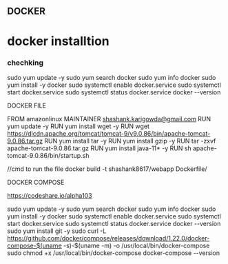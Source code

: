 ## DOCKER
# docker installtion
### chechking

sudo yum update -y
sudo yum search docker
sudo yum info docker
sudo yum install -y docker
sudo systemctl enable docker.service
sudo systemctl start docker.service
sudo systemctl status docker.service
docker --version

DOCKER FILE 

FROM amazonlinux
MAINTAINER shashank.karigowda@gmail.com
RUN yum update -y
RUN yum install wget -y
RUN wget https://dlcdn.apache.org/tomcat/tomcat-9/v9.0.86/bin/apache-tomcat-9.0.86.tar.gz
RUN yum install tar -y
RUN yum install gzip -y
RUN tar -zxvf apache-tomcat-9.0.86.tar.gz
RUN yum install java-11* -y
RUN sh apache-tomcat-9.0.86/bin/startup.sh

//cmd to run the file docker build -t shashank8617/webapp Dockerfile/

DOCKER COMPOSE 

https://codeshare.io/alpha103

sudo yum update -y
sudo yum search docker
sudo yum info docker
sudo yum install -y docker
sudo systemctl enable docker.service
sudo systemctl start docker.service
sudo systemctl status docker.service
docker --version
sudo yum install git -y
sudo curl -L https://github.com/docker/compose/releases/download/1.22.0/docker-compose-$(uname -s)-$(uname -m) -o /usr/local/bin/docker-compose
sudo chmod +x /usr/local/bin/docker-compose
docker-compose --version
